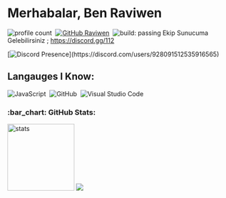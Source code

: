 # Merhabalar, Ben Raviwen

![profile count](https://komarev.com/ghpvc/?username=raviwen&color=red)&nbsp;
[![GitHub Raviwen](https://img.shields.io/github/followers/raviwen?label=follow&style=social)](https://github.com/raviwen)&nbsp;
![build: passing](https://img.shields.io/badge/build-passing-success)
Ekip Sunucuma Gelebilirsiniz ;
https://discord.gg/112

[![Discord Presence](https://lanyard-profile-readme.vercel.app/api/928091512535916565?theme=light&bg=809ecf&animated=false&hideDiscrim=true&borderRadius=30px&idleMessage=Probably%20doing%20something%20else...)](https://discord.com/users/928091512535916565)

## Langauges I Know:
![JavaScript](https://img.shields.io/badge/-JavaScript-05122A?style=flat&logo=javascript)&nbsp;
![GitHub](https://img.shields.io/badge/-GitHub-05122A?style=flat&logo=github)&nbsp;
![Visual Studio Code](https://img.shields.io/badge/-Visual%20Studio%20Code-05122A?style=flat&logo=visual-studio-code&logoColor=007ACC)&nbsp;


<h3 align="left">:bar_chart: GitHub Stats:</h3>
<p align="left">
   <img src="https://github-readme-stats.vercel.app/api?username=raviwen&count_private=true&show_icons=true&theme=dark&hide_border=true" width="%100" height="150px" alt="stats" />
<img src="https://github-profile-trophy.vercel.app/?username=raviwen&theme=radical" />
</p>

